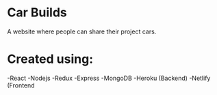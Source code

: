 # Car Builds
A website where people can share their project cars.

# Created using:
-React
-Nodejs
-Redux
-Express
-MongoDB
-Heroku (Backend)
-Netlify (Frontend
